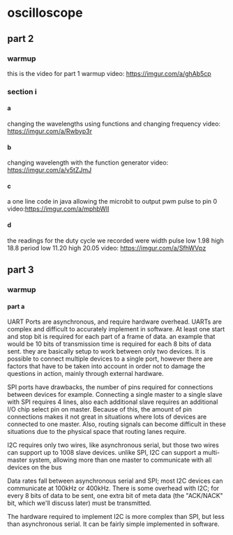 # oscilloscope 


## part 2
### warmup 
this is the video for part 1 warmup
video: https://imgur.com/a/ghAb5cp
### section i 
#### a 
changing the wavelengths using functions and changing frequency
video: https://imgur.com/a/Rwbyp3r

#### b
changing wavelength with the function generator
video: https://imgur.com/a/v5tZJmJ

#### c 
a one line code in java allowing the microbit to output pwm pulse to pin 0 
video:https://imgur.com/a/mphbWIl

#### d 
the readings for the duty cycle we recorded were width pulse low 1.98 high 18.8 period low 11.20 high 20.05
video: https://imgur.com/a/SfhWVpz

## part 3 
### warmup 
#### part a 
UART Ports are asynchronous, and require hardware overhead. UARTs are complex and difficult to accurately implement in software. At least one start and stop bit is required for each part of a frame of data. an example that would be 10 bits of transmission time is required for each 8 bits of data sent. they are basically setup to work between only two devices. It is possible to connect multiple devices to a single port, however there are factors that have to be taken into account in order not to damage the questions in action, mainly through external hardware.

SPI ports have drawbacks, the number of pins required for connections between devices for example. Connecting a single master to a single slave with SPI requires 4 lines, also each additional slave requires an additional I/O chip select pin on master. Because of this, the amount of pin connections makes it not great in situations where lots of devices are connected to one master. Also, routing signals can become difficult in these situations due to the physical space that routing lanes require.

I2C requires only two wires, like asynchronous serial, but those two wires can support up to 1008 slave devices. unlike SPI, I2C can support a multi-master system, allowing more than one master to communicate with all devices on the bus 

Data rates fall between asynchronous serial and SPI; most I2C devices can communicate at 100kHz or 400kHz. There is some overhead with I2C; for every 8 bits of data to be sent, one extra bit of meta data (the "ACK/NACK" bit, which we'll discuss later) must be transmitted.

The hardware required to implement I2C is more complex than SPI, but less than asynchronous serial. It can be fairly simple implemented in software.
